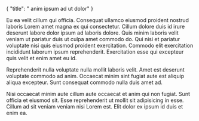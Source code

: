 {
  "title": " anim ipsum ad ut dolor"
}

Eu ea velit cillum qui officia. Consequat ullamco eiusmod proident nostrud laboris Lorem amet magna ex qui consectetur. Cillum dolore duis id irure deserunt labore dolor ipsum ad laboris dolore. Quis minim laboris velit veniam ut pariatur duis ut culpa amet commodo do. Qui nisi et pariatur voluptate nisi quis eiusmod proident exercitation. Commodo elit exercitation incididunt laborum ipsum reprehenderit. Exercitation esse qui excepteur quis velit et enim amet eu id.

Reprehenderit nulla voluptate nulla mollit laboris velit. Amet est deserunt voluptate commodo ad anim. Occaecat minim sint fugiat aute est aliquip aliqua excepteur. Sunt consequat commodo nulla duis amet ad.

Nisi occaecat minim aute cillum aute occaecat et anim qui non fugiat. Sunt officia et eiusmod sit. Esse reprehenderit ut mollit sit adipisicing in esse. Cillum ad sit veniam veniam nisi Lorem est. Elit dolor ex ipsum id duis et enim ea.